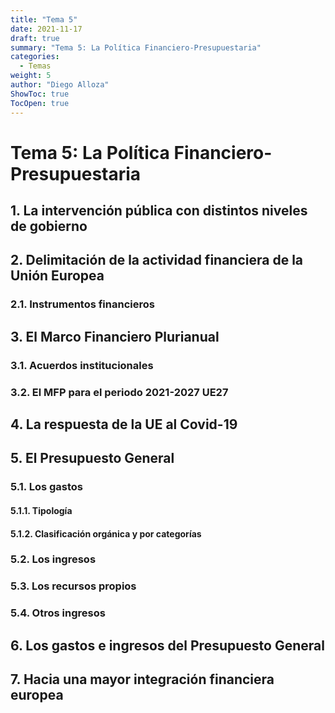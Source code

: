 ```yaml
---
title: "Tema 5"
date: 2021-11-17
draft: true
summary: "Tema 5: La Política Financiero-Presupuestaria"
categories:
  - Temas
weight: 5
author: "Diego Alloza"
ShowToc: true
TocOpen: true
---
```


# Tema 5: La Política Financiero-Presupuestaria

## 1. La intervención pública con distintos niveles de gobierno

## 2. Delimitación de la actividad financiera de la Unión Europea

### 2.1. Instrumentos financieros

## 3. El Marco Financiero Plurianual

### 3.1. Acuerdos institucionales

### 3.2. El MFP para el periodo 2021-2027 UE27

## 4. La respuesta de la UE al Covid-19

## 5. El Presupuesto General

### 5.1. Los gastos

#### 5.1.1. Tipología

#### 5.1.2. Clasificación orgánica y por categorías

### 5.2. Los ingresos

### 5.3. Los recursos propios

### 5.4. Otros ingresos

## 6. Los gastos e ingresos del Presupuesto General

## 7. Hacia una mayor integración financiera europea
